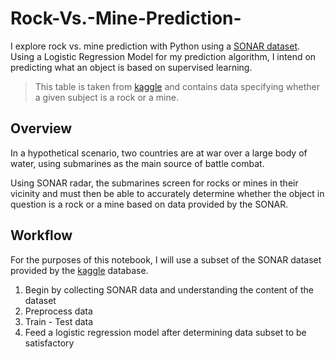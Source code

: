 # Rock-Vs.-Mine-Prediction-
I explore rock vs. mine prediction with Python using a [SONAR dataset](https://drive.google.com/file/d/1pQxtljlNVh0DHYg-Ye7dtpDTlFceHVfa/view). Using a Logistic Regression Model for my prediction algorithm, I intend on predicting what an object is based on supervised learning. 
> This table is taken from [kaggle](https://www.kaggle.com/) and contains data specifying whether a given subject is a rock or a mine.

## Overview

In a hypothetical scenario, two countries are at war over a large body of water, using submarines as the main source of battle combat. 

Using SONAR radar, the submarines screen for rocks or mines in their vicinity and must then be able to accurately determine whether the object in question is a rock or a mine based on data provided by the SONAR.

## Workflow

For the purposes of this notebook, I will use a subset of the SONAR dataset provided by the [kaggle](https://www.kaggle.com/) database. 

1. Begin by collecting SONAR data and understanding the content of the dataset
2. Preprocess data
3. Train - Test data
4. Feed a logistic regression model after determining data subset to be satisfactory
